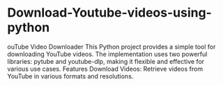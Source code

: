 # Download-Youtube-videos-using-python
ouTube Video Downloader This Python project provides a simple tool for downloading YouTube videos. The implementation uses two powerful libraries: pytube and youtube-dlp, making it flexible and effective for various use cases.  Features Download Videos: Retrieve videos from YouTube in various formats and resolutions.
